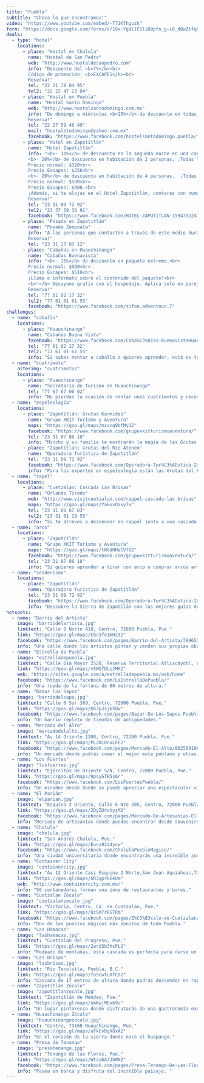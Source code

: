 ```yaml
---
title: "Puebla"
subtitle: "Checa lo que encontramos!"
video: "https://www.youtube.com/embed/-T71KThguzk"
form: "https://docs.google.com/forms/d/16x-Yg9iICSliB9pfn_g-i6_dQwZtfqQmGAXoCi_Qc24/viewform?embedded=true"
deals:
  - type: "hotel"
    locations:
      - place: "Hostal en Cholula"
        name: "Hostal de San Pedro"
        web: "http://www.hostaldesanpedro.com"
        info: "Descuento del <b>7%</b><br>
        Código de promoción: <b>EXCAPES</b><br>
        Reserva!"
        tel: "22 21 78 04 95"
        tel2: "22 22 47 23 84"
      - place: "Hostal en Puebla"
        name: "Hostal Santo Domingo"
        web: "http://www.hostalsantodomingo.com.mx"
        info: "De domingo a miércoles <b>10%</b> de descuento en todas las habitaciones privadas.<br>
        Reserva!"
        tel: "22 27 59 46 49"
        mail: "hostalstodomingo@yahoo.com.mx"
        facebook: "https://www.facebook.com/hostelsantodomingo.puebla/"
      - place: "Hotel en Zapotitlán"
        name: "Hotel Zapotitlán"
        info: "<b>· 30%</b> de descuento en la segunda noche en una cabaña para 5 personas. Además, si pagas por anticipado, se aplica un ¡<b>10%</b> de descuento extra!<br>
        <b>· 20%</b> de descuento en habitación de 2 personas. ¡Todas las noches!<br>
        Precio normal: $320<br>
        Precio Excapes: $256<br>
        <b>· 20%</b> de descuento en habitación de 4 personas.  ¡Todas las noches de verano!<br>
        Precio normal: $500<br>
        Precio Excapes: $400.<br>
        ¡Además, si te alojas en el Hotel Zapotitlán, contarás con numerosos descuentos en actividades turísticas, rutas guiadas, restaurantes y en la entrada a las Grutas Karmidas!<br>
        Reserva!"
        tel: "23 3­1 09­ 72 ­92"
        tel2: "23 3­7 59­ 36­ 91"
        facebook: "https://www.facebook.com/HOTEL-ZAPOTITLAN-1594792247463869/"
      - place: "Posada en Zapotitlán"
        name: "Posada Zempoala"
        info: "A las personas que contacten a través de este medio durante el mes de mayo de 2016, el costo por persona/noche será de $100. Código de promoción: <b>EXCAPES</b>.<br>
        Reserva!"
        tel: "23 31 17 03 12"
      - place: "Cabañas en Huauchinango"
        name: "Cabañas Buenavista"
        info: "<b>· 15%</b> de descuento en paquete extremo.<br>
        Precio normal: $600<br>
        Precio Excapes: $510<br>
        ¡Llama e infórmate sobre el contenido del paquete!<br>
        <b>·</b> Desayuno gratis con el hospedaje. Aplica solo en parejas y familias.<br>
        Reserva!"
        tel: "77 61 02 17 32"
        tel2: "77 61 01 61 55"
        facebook: "https://www.facebook.com/sifon.adventour.7"
challenges:
  - name: "caballo"
    locations:
      - place: "Huauchinango"
        name: "Cabañas Buena Vista"
        facebook: "https://www.facebook.com/Caba%C3%B1as-BuenavistaHuauchinango-236830259716292/"
        tel: "77 61 02 17 32"
        tel2: "77 61 01 61 55"
        info: "Si sabes montar a caballo o quieres aprender, está es tu mejor opción!"
  - name: "cuatrimoto"
    alterimg: "cuatrimoto2"
    locations:
      - place: "Huauchinango"
        name: "Secretaría de Turismo de Huauchinango"
        tel: "77 67 67 00 02"
        info: "No pierdas la ocasión de rentar unas cuatrimotos y recorrer los alrededores de la presa de Tenango. "
  - name: "espeleología"
    locations:
      - place: "Zapotitlán: Grutas Karmidas"
        name: "Grupo XKIT Turismo y Aventura"
        maps: "https://goo.gl/maps/mzacq9bfMy12"
        facebook: "https://www.facebook.com/grupoxkitturismoaventura/"
        tel: "23 31 07 86 18"
        info: "Mincho y su familia te mostrarán la magia de las Grutas Karmidas."
      - place: "Zapotitlán: Grutas del Río Ateneo"
        name: "Operadora Turística de Zapotitlán"
        tel: "23 31 09 72 92"
        facebook: "https://www.facebook.com/Operadora-Tur%C3%ADstica-Zapotitl%C3%A1n-165228227186839/"
        info: "Para los expertos en espeleología están las Grutas del Río Ateneo, contacta con Wenceslao Nieto y visítalas! "
  - name: "rapel"
    locations:
      - place: "Cuetzalan: Cascada Las Brisas"
        name: "Orlando Tirado"
        web: "http://www.visitcuetzalan.com/rappel-cascada-las-brisas"
        maps: "https://goo.gl/maps/YakxvUixy7x"
        tel: "23 31 08 67 83"
        tel2: "23 31 01 29 55"
        info: "Si te atreves a descender en rappel junto a una cascada, llama a los instructores con más experiencia de Las Brisas. Te dejamos el contacto de Orlando Tirado. "
  - name: "arco"
    locations:
      - place: "Zapotitlán"
        name: "Grupo XKIT Turismo y Aventura"
        maps: "https://goo.gl/maps/tWtdHHaCVfG2"
        facebook: "https://www.facebook.com/grupoxkitturismoaventura/"
        tel: "23 31 07 86 18"
        info: "Si quieres aprender a tirar con arco o comprar arcos artesanales contacta con Rafa Rojas."
  - name: "senderismo"
    locations:
      - place: "Zapotitlán"
        name: "Operadora Turística de Zapotitlán"
        tel: "23 31 09 72 92"
        facebook: "https://www.facebook.com/Operadora-Tur%C3%ADstica-Zapotitl%C3%A1n-165228227186839/"
        info: "Descubre la Sierra de Zapotilán con los mejores guías de la zona."
hotspots:
  - name: "Barrio del Artista"
    image: "barriodelartista.jpg"
    linktext: "Calle 8 Norte 410, Centro, 72000 Puebla, Pue."
    link: "https://goo.gl/maps/Cbc5fe1mHz32"
    facebook: "https://www.facebook.com/pages/Barrio-del-Artista/399653390070888"
    info: "Una calle donde los artistas pintan y venden sus propias obras."
  - name: "Estrella de Puebla"
    image: "estrelladepuebla.jpg"
    linktext: "Calle Osa Mayor 2520, Reserva Territorial Atlixcáyotl, Centros Comerciales Desarrollo Atlixcayotl, 72190 Puebla, Pue."
    link: "https://goo.gl/maps/vSWQ7DLiJMK2"
    web: "https://sites.google.com/a/estrelladepuebla.mx/web/home"
    facebook: "https://www.facebook.com/LaEstrellaDePuebla/"
    info: "Una rueda de la fortuna de 80 metros de altura."
  - name: "Bazar los Sapos"
    image: "barriodelsapo.jpg"
    linktext: "Calle 6 Sur 309, Centro, 72000 Puebla, Pue."
    link: "https://goo.gl/maps/GGJpJsjkSQw"
    facebook: "https://www.facebook.com/pages/Bazar-De-Los-Sapos-Puebla/864602130249477"
    info: "Un barrio repleto de tiendas de antigüedades."
  - name: "Mercado del Alto"
    image: "mercadodelalto.jpg"
    linktext: "Av 14 Oriente 1208, Centro, 72290 Puebla, Pue."
    link: "https://goo.gl/maps/PL2W1DnxLFE2"
    facebook: "https://www.facebook.com/pages/Mercado-El-Alto/802569106473613"
    info: "Un mercado donde podrás comer el mejor mole poblano y otras platillos típicos. "
  - name: "Los Fuertes"
    image: "losfuertes.jpg"
    linktext: "Ejércitos de Oriente S/N, Centro, 72000 Puebla, Pue."
    link: "https://goo.gl/maps/9psyGTR5s6r"
    facebook: "https://www.facebook.com/LosFuertesPuebla/"
    info: "Un mirador desde donde se puede apreciar una espectacular vista de la ciudad y sus tres volcanes."
  - name: "El Parián"
    image: "elparian.jpg"
    linktext: "Esquina 2 Oriente, Calle 6 Nte 205, Centro, 72000 Puebla, Pue."
    link: "https://goo.gl/maps/2DyZU4shyzM2"
    facebook: "https://www.facebook.com/pages/Mercado-De-Artesanias-El-Parian/280555548643551"
    info: "Mercado de artesanías donde puedes encontrar desde souvenirs hasta dulces típicos."
  - name: "Cholula"
    image: "cholula.jpg"
    linktext: "San Andrés Cholula, Pue."
    link: "https://goo.gl/maps/Eunx92a4ycw"
    facebook: "https://www.facebook.com/CholulaPuebloMagico/"
    info: "Una ciudad universitaria donde encontrarás una increíble zona de bares."
  - name: "Container City"
    image: "containercity.jpg"
    linktext: "Av 12 Oriente Casi Esquina 2 Norte,San Juan Aquiahuac,72810 Tlaxcalancingo, Pue."
    link: "https://goo.gl/maps/6R3qprkEeUm"
    web: "http://www.containercity.com.mx/"
    info: "50 contenedores forman una zona de restaurantes y bares."
  - name: "Cuetzalan Zócalo"
    image: "cuetzalanzocalo.jpg"
    linktext: "Victoria, Centro, Cd. de Cuetzalan, Pue."
    link: "https://goo.gl/maps/UzSm7rRSTRm"
    facebook: "https://www.facebook.com/pages/Z%C3%B3calo-de-Cuetzalan/211795092178860"
    info: "Uno de los pueblos mágicos más bonitos de todo Puebla."
  - name: "Las Hamacas"
    image: "lashamacas.jpg"
    linktext: "Cuetzalan del Progreso, Pue."
    link: "https://goo.gl/maps/2wrd3b3hcPL2"
    info: "Rodeado de montañas, esta cascada es perfecta para darse un chapuzón."
  - name: "Las Brisas"
    image: "lasbrisas.jpg"
    linktext: "Río Tecolutla, Puebla, B.C."
    link: "https://goo.gl/maps/fo5CwtuXfED2"
    info: "Cascada de 17 metros de altura donde podrás descender en rappel."
  - name: "Zapotitlán Zócalo"
    image: "zapotitlanzocalo.jpg"
    linktext: "Zapotitlán de Méndez, Pue."
    link: "https://goo.gl/maps/umKwjMEx69u"
    info: "Un lugar pintoresco donde disfrutarás de una gastronomía exquisita."
  - name: "Huauchinango Zócalo"
    image: "huauchinangozocalo.jpg"
    linktext: "Centro, 73160 Huauchinango, Pue."
    link: "https://goo.gl/maps/aTkCvBgX8xA2"
    info: "En el corazón de la sierra donde nace el huapango."
  - name: "Presa de Tenango"
    image: "presatenango.jpg"
    linktext: "Tenango de las Flores, Pue."
    link: "https://goo.gl/maps/Wtsu6A7JbNN2"
    facebook: "https://www.facebook.com/pages/Presa-Tenango-De-Las-Flores/478639142175249"
    info: "Pasea en barca y disfruta del increíble paisaje. "
---
```

